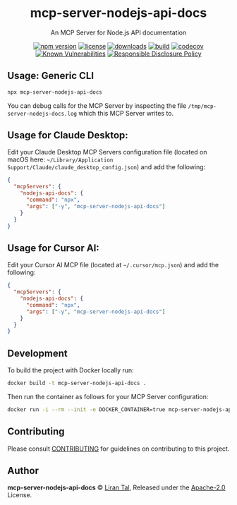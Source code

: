 <!-- markdownlint-disable -->

<p align="center"><h1 align="center">
  mcp-server-nodejs-api-docs
</h1>

<p align="center">
  An MCP Server for Node.js API documentation
</p>

<p align="center">
  <a href="https://www.npmjs.org/package/mcp-server-nodejs-api-docs"><img src="https://badgen.net/npm/v/mcp-server-nodejs-api-docs" alt="npm version"/></a>
  <a href="https://www.npmjs.org/package/mcp-server-nodejs-api-docs"><img src="https://badgen.net/npm/license/mcp-server-nodejs-api-docs" alt="license"/></a>
  <a href="https://www.npmjs.org/package/mcp-server-nodejs-api-docs"><img src="https://badgen.net/npm/dt/mcp-server-nodejs-api-docs" alt="downloads"/></a>
  <a href="https://github.com/lirantal/mcp-server-nodejs-api-docs/actions?workflow=CI"><img src="https://github.com/lirantal/mcp-server-nodejs-api-docs/workflows/CI/badge.svg" alt="build"/></a>
  <a href="https://codecov.io/gh/lirantal/mcp-server-nodejs-api-docs"><img src="https://badgen.net/codecov/c/github/lirantal/mcp-server-nodejs-api-docs" alt="codecov"/></a>
  <a href="https://snyk.io/test/github/lirantal/mcp-server-nodejs-api-docs"><img src="https://snyk.io/test/github/lirantal/mcp-server-nodejs-api-docs/badge.svg" alt="Known Vulnerabilities"/></a>
  <a href="./SECURITY.md"><img src="https://img.shields.io/badge/Security-Responsible%20Disclosure-yellow.svg" alt="Responsible Disclosure Policy" /></a>
</p>

## Usage: Generic CLI

```bash
npx mcp-server-nodejs-api-docs
```

You can debug calls for the MCP Server by inspecting the file `/tmp/mcp-server-nodejs-docs.log` which this MCP Server writes to.

## Usage for Claude Desktop:

Edit your Claude Desktop MCP Servers configuration file (located on macOS here: `~/Library/Application Support/Claude/claude_desktop_config.json`) and add the following:

```json
{
  "mcpServers": {
    "nodejs-api-docs": {
      "command": "npx",
      "args": ["-y", "mcp-server-nodejs-api-docs"]
    }
  }
}
```

## Usage for Cursor AI:

Edit your Cursor AI MCP file (located at `~/.cursor/mcp.json`) and add the following:

```json
{
  "mcpServers": {
    "nodejs-api-docs": {
      "command": "npx",
      "args": ["-y", "mcp-server-nodejs-api-docs"]
    }
  }
}
```

## Development

To build the project with Docker locally run:

```bash
docker build -t mcp-server-nodejs-api-docs .
```

Then run the container as follows for your MCP Server configuration:

```bash
docker run -i --rm --init -e DOCKER_CONTAINER=true mcp-server-nodejs-api-docs
```

## Contributing

Please consult [CONTRIBUTING](./.github/CONTRIBUTING.md) for guidelines on contributing to this project.

## Author

**mcp-server-nodejs-api-docs** © [Liran Tal](https://github.com/lirantal), Released under the [Apache-2.0](./LICENSE) License.
